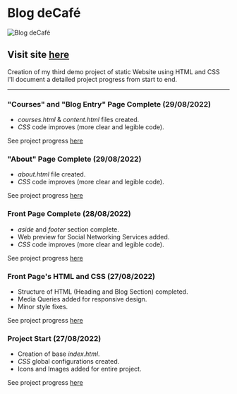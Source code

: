 # Blog deCafé

![Blog deCafé](https://user-images.githubusercontent.com/110303654/187335921-6b90c686-e6ee-44f4-86b8-2d98066ae175.jpg)

## Visit site [here](https://arturohdzg.github.io/BlogCafe/)

Creation of my third demo project of static Website using HTML and CSS<br />
I'll document a detailed project progress from start to end.
<hr>

### "Courses" and "Blog Entry" Page Complete (29/08/2022)

* _courses.html_ & _content.html_ files created.
* _CSS_ code improves (more clear and legible code).

See project progress [here](https://github.com/ArturoHDZG/BlogCafe/releases/tag/0.6.0)

### "About" Page Complete (29/08/2022)

* _about.html_ file created.
* _CSS_ code improves (more clear and legible code).

See project progress [here](https://github.com/ArturoHDZG/BlogCafe/releases/tag/0.6.0)

### Front Page Complete (28/08/2022)

* _aside_ and _footer_ section complete.
* Web preview for Social Networking Services added.
* _CSS_ code improves (more clear and legible code).

See project progress [here](https://github.com/ArturoHDZG/BlogCafe/releases/tag/0.5.0)

### Front Page's HTML and CSS (27/08/2022)

* Structure of HTML (Heading and Blog Section) completed.
* Media Queries added for responsive design.
* Minor style fixes.

See project progress [here](https://github.com/ArturoHDZG/BlogCafe/releases/tag/0.1.0)

### Project Start (27/08/2022)

* Creation of base _index.html_.
* _CSS_ global configurations created.
* Icons and Images added for entire project.

See project progress [here](https://github.com/ArturoHDZG/BlogCafe/releases/tag/Start)
